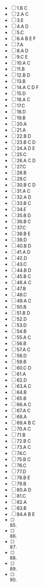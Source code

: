 - [ ] 1.B C 
- [ ] 2.A C
- [ ] 3.E
- [ ] 4.A D
- [ ] 5.C
- [ ] 6.A B E F
- [ ] 7.A
- [ ] 8.A D
- [ ] 9.C E
- [ ] 10.A C
- [ ] 11.B
- [ ] 12.B D
- [ ] 13.B
- [ ] 14.A C D F
- [ ] 15.D
- [ ] 16.A C
- [ ] 17.C 
- [ ] 18.D
- [ ] 19.B
- [ ] 20.A
- [ ] 21.A
- [ ] 22.B D
- [ ] 23.B C D
- [ ] 24.A D E
- [ ] 25.C
- [ ] 26.A C D
- [ ] 27.C
- [ ] 28.B
- [ ] 29.C
- [ ] 30.B C D
- [ ] 31.A C 
- [ ] 32.A D
- [ ] 33.B C
- [ ] 34.E
- [ ] 35.B D
- [ ] 36.B C
- [ ] 37.C
- [ ] 38.B E
- [ ] 39.D
- [ ] 40.B D
- [ ] 41.A D
- [ ] 42.D
- [ ] 43.C
- [ ] 44.B D
- [ ] 45.B C
- [ ] 46.A C
- [ ] 47.B
- [ ] 48.C
- [ ] 49.A C
- [ ] 50.B
- [ ] 51.B D 
- [ ] 52.D
- [ ] 53.D
- [ ] 54.B
- [ ] 55.A C
- [ ] 56.B
- [ ] 57.A C
- [ ] 58.D
- [ ] 59.B
- [ ] 60.C D
- [ ] 61.A
- [ ] 62.D
- [ ] 63.A C
- [ ] 64.B
- [ ] 65.B
- [ ] 66.A C 
- [ ] 67.A C
- [ ] 68.A 
- [ ] 69.A B C
- [ ] 70.A C
- [ ] 71.B
- [ ] 72.B C
- [ ] 73.A C
- [ ] 74.C
- [ ] 75.B C
- [ ] 76.C
- [ ] 77.D
- [ ] 78.B E
- [ ] 79.B
- [ ] 80.A D
- [ ] 81.C
- [ ] 82.A
- [ ] 83.B 
- [ ] 84.A B E
- [ ] 85.
- [ ] 86.
- [ ] 87.
- [ ] 88.
- [ ] 89.
- [ ] 90.
